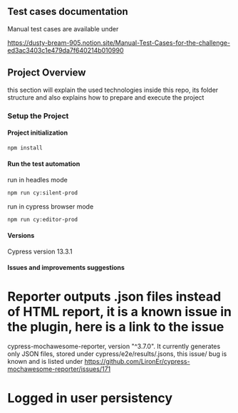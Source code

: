 ## Test cases documentation

Manual test cases are available under

<https://dusty-bream-905.notion.site/Manual-Test-Cases-for-the-challenge-ed3ac3403c1e479da7f640214b010990>

## Project Overview

this section will explain the used technologies inside this repo, its folder structure
and also explains how to prepare and execute the project

### Setup the Project

#### Project initialization

```bash
npm install
```

#### Run the test automation

run in headles mode

```bash
npm run cy:silent-prod
```

run in cypress browser mode

```bash
npm run cy:editor-prod
```

#### Versions

Cypress version 13.3.1

#### Issues and improvements suggestions

# Reporter outputs .json files instead of HTML report, it is a known issue in the plugin, here is a link to the issue
cypress-mochawesome-reporter, version "^3.7.0". It currently generates only JSON files, stored under cypress/e2e/results/.jsons, this issue/ bug is known and is listed under https://github.com/LironEr/cypress-mochawesome-reporter/issues/171

# Logged in user persistency 


